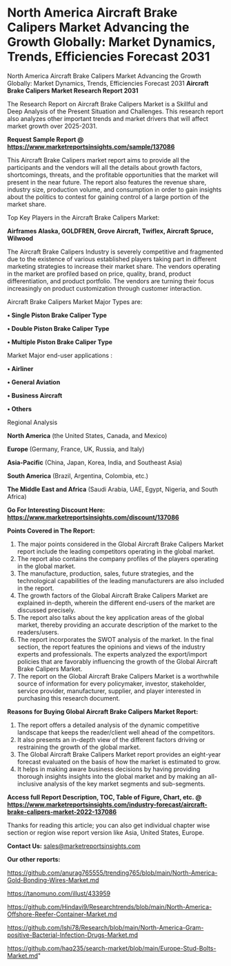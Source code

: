 # North America Aircraft Brake Calipers Market Advancing the Growth Globally: Market Dynamics, Trends, Efficiencies Forecast 2031
North America Aircraft Brake Calipers Market Advancing the Growth Globally: Market Dynamics, Trends, Efficiencies Forecast 2031
<strong>Aircraft Brake Calipers Market Research Report 2031</strong>

The Research Report on Aircraft Brake Calipers Market is a Skillful and Deep Analysis of the Present Situation and Challenges. This research report also analyzes other important trends and market drivers that will affect market growth over 2025-2031.

<strong>Request Sample Report @ <a href=https://www.marketreportsinsights.com/sample/137086>https://www.marketreportsinsights.com/sample/137086</a></strong>

This Aircraft Brake Calipers market report aims to provide all the participants and the vendors will all the details about growth factors, shortcomings, threats, and the profitable opportunities that the market will present in the near future. The report also features the revenue share, industry size, production volume, and consumption in order to gain insights about the politics to contest for gaining control of a large portion of the market share.

Top Key Players in the Aircraft Brake Calipers Market:

<strong>Airframes Alaska, GOLDFREN, Grove Aircraft, Twiflex, Aircraft Spruce, Wilwood</strong>

The Aircraft Brake Calipers Industry is severely competitive and fragmented due to the existence of various established players taking part in different marketing strategies to increase their market share. The vendors operating in the market are profiled based on price, quality, brand, product differentiation, and product portfolio. The vendors are turning their focus increasingly on product customization through customer interaction.

Aircraft Brake Calipers Market Major Types are:

<strong>• Single Piston Brake Caliper Type

• Double Piston Brake Caliper Type

• Multiple Piston Brake Caliper Type</strong>

Market Major end-user applications :

<strong>• Airliner

• General Aviation

• Business Aircraft

• Others</strong>

Regional Analysis

</u><strong><b>North America</b></strong> (the United States, Canada, and Mexico)

<strong><b>Europe </b></strong>(Germany, France, UK, Russia, and Italy)

<strong><b>Asia-Pacific</b></strong> (China, Japan, Korea, India, and Southeast Asia)

<strong><b>South America</b></strong> (Brazil, Argentina, Colombia, etc.)

<strong><b>The Middle East and Africa</b></strong> (Saudi Arabia, UAE, Egypt, Nigeria, and South Africa)

<strong>Go For Interesting Discount Here: <a href=https://www.marketreportsinsights.com/discount/137086>https://www.marketreportsinsights.com/discount/137086</a></strong>

<strong>Points Covered in The Report:</strong>
<ol>
  <li>The major points considered in the Global Aircraft Brake Calipers Market report include the leading competitors operating in the global market.</li>
  <li>The report also contains the company profiles of the players operating in the global market.</li>
  <li>The manufacture, production, sales, future strategies, and the technological capabilities of the leading manufacturers are also included in the report.</li>
  <li>The growth factors of the Global Aircraft Brake Calipers Market are explained in-depth, wherein the different end-users of the market are discussed precisely.</li>
  <li>The report also talks about the key application areas of the global market, thereby providing an accurate description of the market to the readers/users.</li>
  <li>The report incorporates the SWOT analysis of the market. In the final section, the report features the opinions and views of the industry experts and professionals. The experts analyzed the export/import policies that are favorably influencing the growth of the Global Aircraft Brake Calipers Market.</li>
  <li>The report on the Global Aircraft Brake Calipers Market is a worthwhile source of information for every policymaker, investor, stakeholder, service provider, manufacturer, supplier, and player interested in purchasing this research document.</li>
</ol>
<strong>Reasons for Buying Global Aircraft Brake Calipers Market Report:</strong>

<ol>
  <li>The report offers a detailed analysis of the dynamic competitive landscape that keeps the reader/client well ahead of the competitors.</li>
  <li>It also presents an in-depth view of the different factors driving or restraining the growth of the global market.</li>
  <li>The Global Aircraft Brake Calipers Market report provides an eight-year forecast evaluated on the basis of how the market is estimated to grow.</li>
  <li>It helps in making aware business decisions by having providing thorough insights insights into the global market and by making an all-inclusive analysis of the key market segments and sub-segments.</li>
</ol>
<strong>Access full Report Description, TOC, Table of Figure, Chart, etc. @ <a href=https://www.marketreportsinsights.com/industry-forecast/aircraft-brake-calipers-market-2022-137086>https://www.marketreportsinsights.com/industry-forecast/aircraft-brake-calipers-market-2022-137086</a></strong>


Thanks for reading this article; you can also get individual chapter wise section or region wise report version like Asia, United States, Europe.

<strong>Contact Us:</strong>
sales@marketreportsinsights.com

<strong>Our other reports:</strong>

<a href=https://github.com/anurag765555/trending765/blob/main/North-America-Gold-Bonding-Wires-Market.md>https://github.com/anurag765555/trending765/blob/main/North-America-Gold-Bonding-Wires-Market.md</a>

<a href=https://tanomuno.com/illust/433959>https://tanomuno.com/illust/433959</a>

<a href=https://github.com/Hindavi9/Researchtrends/blob/main/North-America-Offshore-Reefer-Container-Market.md>https://github.com/Hindavi9/Researchtrends/blob/main/North-America-Offshore-Reefer-Container-Market.md</a>

<a href=https://github.com/Ishi78/Research/blob/main/North-America-Gram-positive-Bacterial-Infection-Drugs-Market.md>https://github.com/Ishi78/Research/blob/main/North-America-Gram-positive-Bacterial-Infection-Drugs-Market.md</a>

<a href=https://github.com/haq235/search-market/blob/main/Europe-Stud-Bolts-Market.md>https://github.com/haq235/search-market/blob/main/Europe-Stud-Bolts-Market.md</a>"

